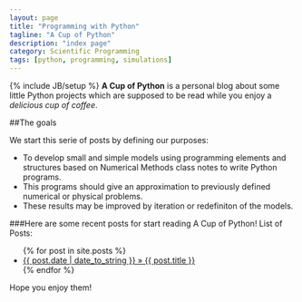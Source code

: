 ```yaml
---
layout: page
title: "Programming with Python"
tagline: "A Cup of Python"
description: "index page"
category: Scientific Programming
tags: [python, programming, simulations]
---
```

{% include JB/setup %}
**A Cup of Python** is a personal blog about some little Python projects which are supposed to be read while you enjoy a *delicious cup of coffee*. 

##The goals

We start this serie of posts by defining our purposes:

* To develop small and simple models using programming elements and structures based on Numerical Methods class notes to write Python programs. 
* This programs should give an approximation to previously defined numerical or physical problems.
* These results may be improved by iteration or redefiniton of the models.

###Here are some recent posts for start reading A Cup of Python!
List of Posts:
<ul>
    {% for post in site.posts %}
    <li>
    <a href="{{ post.url }}">{{ post.date | date_to_string }} » {{ post.title }} </a>
    </li>
    {% endfor %} 
</ul>
Hope you enjoy them!
